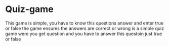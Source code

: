 # Quiz-game
This game is simple, you have to know this questions answer and enter true or false the game ensures the answers are correct or wrong
is a simple quiz game were you get question and you have to answer this questoin just true or false
